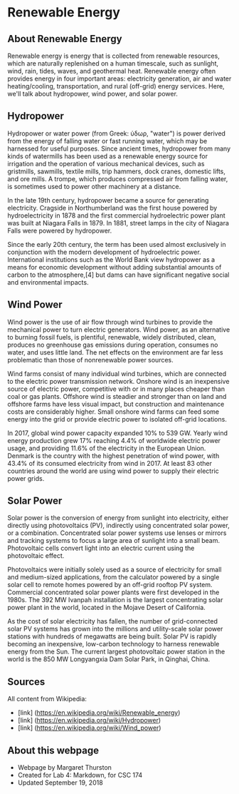 # Renewable Energy

## About Renewable Energy

Renewable energy is energy that is collected from renewable resources, which are naturally replenished on a human timescale, such as sunlight, wind, rain, tides, waves, and geothermal heat. Renewable energy often provides energy in four important areas: electricity generation, air and water heating/cooling, transportation, and rural (off-grid) energy services. Here, we'll talk about hydropower, wind power, and solar power.

## Hydropower

Hydropower or water power (from Greek: ύδωρ, "water") is power derived from the energy of falling water or fast running water, which may be harnessed for useful purposes. Since ancient times, hydropower from many kinds of watermills has been used as a renewable energy source for irrigation and the operation of various mechanical devices, such as gristmills, sawmills, textile mills, trip hammers, dock cranes, domestic lifts, and ore mills. A trompe, which produces compressed air from falling water, is sometimes used to power other machinery at a distance.

In the late 19th century, hydropower became a source for generating electricity. Cragside in Northumberland was the first house powered by hydroelectricity in 1878 and the first commercial hydroelectric power plant was built at Niagara Falls in 1879. In 1881, street lamps in the city of Niagara Falls were powered by hydropower.

Since the early 20th century, the term has been used almost exclusively in conjunction with the modern development of hydroelectric power. International institutions such as the World Bank view hydropower as a means for economic development without adding substantial amounts of carbon to the atmosphere,[4] but dams can have significant negative social and environmental impacts.

## Wind Power

Wind power is the use of air flow through wind turbines to provide the mechanical power to turn electric generators. Wind power, as an alternative to burning fossil fuels, is plentiful, renewable, widely distributed, clean, produces no greenhouse gas emissions during operation, consumes no water, and uses little land. The net effects on the environment are far less problematic than those of nonrenewable power sources.

Wind farms consist of many individual wind turbines, which are connected to the electric power transmission network. Onshore wind is an inexpensive source of electric power, competitive with or in many places cheaper than coal or gas plants. Offshore wind is steadier and stronger than on land and offshore farms have less visual impact, but construction and maintenance costs are considerably higher. Small onshore wind farms can feed some energy into the grid or provide electric power to isolated off-grid locations.

In 2017, global wind power capacity expanded 10% to 539 GW. Yearly wind energy production grew 17% reaching 4.4% of worldwide electric power usage, and providing 11.6% of the electricity in the European Union. Denmark is the country with the highest penetration of wind power, with 43.4% of its consumed electricity from wind in 2017. At least 83 other countries around the world are using wind power to supply their electric power grids.

## Solar Power

Solar power is the conversion of energy from sunlight into electricity, either directly using photovoltaics (PV), indirectly using concentrated solar power, or a combination. Concentrated solar power systems use lenses or mirrors and tracking systems to focus a large area of sunlight into a small beam. Photovoltaic cells convert light into an electric current using the photovoltaic effect.

Photovoltaics were initially solely used as a source of electricity for small and medium-sized applications, from the calculator powered by a single solar cell to remote homes powered by an off-grid rooftop PV system. Commercial concentrated solar power plants were first developed in the 1980s. The 392 MW Ivanpah installation is the largest concentrating solar power plant in the world, located in the Mojave Desert of California.

As the cost of solar electricity has fallen, the number of grid-connected solar PV systems has grown into the millions and utility-scale solar power stations with hundreds of megawatts are being built. Solar PV is rapidly becoming an inexpensive, low-carbon technology to harness renewable energy from the Sun. The current largest photovoltaic power station in the world is the 850 MW Longyangxia Dam Solar Park, in Qinghai, China.

## Sources
All content from Wikipedia:
- [link] (https://en.wikipedia.org/wiki/Renewable_energy)
- [link] (https://en.wikipedia.org/wiki/Hydropower)
- [link] (https://en.wikipedia.org/wiki/Wind_power)

## About this webpage

- Webpage by Margaret Thurston
- Created for Lab 4: Markdown, for CSC 174
- Updated September 19, 2018